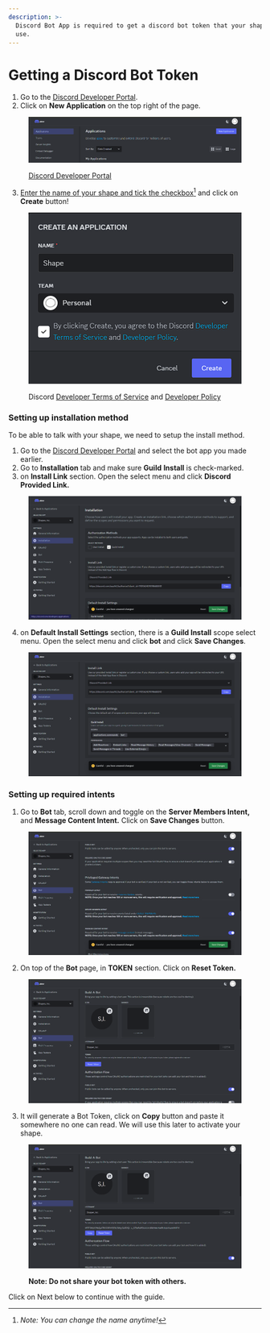 ```yaml
---
description: >-
  Discord Bot App is required to get a discord bot token that your shape will
  use.
---
```


# Getting a Discord Bot Token

1. Go to the [Discord Developer Portal](https://discord.com/developers/applications).
2. Click on **New Application** on the top right of the page.

<figure><img src="../../.gitbook/assets/Screenshot 2024-05-31 030031.png" alt=""><figcaption><p><a href="https://discord.com/developers/applications">Discord Developer Portal</a></p></figcaption></figure>

3. [Enter the name of your shape and tick the checkbox](#user-content-fn-1)[^1] and click on **Create** button!

<figure><img src="../../.gitbook/assets/Screenshot 2024-05-31 030136.png" alt=""><figcaption><p>Discord <a href="https://discord.com/developers/docs/policies-and-agreements/terms-of-service">Developer Terms of Service</a> and <a href="https://discord.com/developers/docs/policies-and-agreements/developer-policy">Developer Policy</a></p></figcaption></figure>

### Setting up installation method

To be able to talk with your shape, we need to setup the install method.

1. Go to the [Discord Developer Portal](https://discord.com/developers/applications) and select the bot app you made earlier.
2. Go to **Installation** tab and make sure **Guild** **Install** is check-marked.
3. on **Install Link** section. Open the select menu and click **Discord Provided Link.**

<figure><img src="../../.gitbook/assets/Screenshot 2024-05-31 031939.png" alt=""><figcaption></figcaption></figure>

4. on **Default Install Settings** section, there is a **Guild Install** scope select menu. Open the select menu and click **bot** and click **Save Changes**.

<figure><img src="../../.gitbook/assets/Screenshot 2024-05-31 032248.png" alt=""><figcaption></figcaption></figure>

### Setting up required intents

1. Go to **Bot** tab, scroll down and toggle on the **Server Members Intent,** and **Message Content Intent.** Click on **Save Changes** button.&#x20;

<figure><img src="../../.gitbook/assets/Screenshot 2024-05-31 032434.png" alt=""><figcaption></figcaption></figure>

2. On top of the **Bot** page, in **TOKEN** section. Click on **Reset Token.**

<figure><img src="../../.gitbook/assets/Screenshot 2024-05-31 032544.png" alt=""><figcaption></figcaption></figure>

3. It will generate a Bot Token, click on **Copy** button and paste it somewhere no one can read. We will use this later to activate your shape.

<figure><img src="../../.gitbook/assets/Screenshot 2024-05-31 032613.png" alt=""><figcaption><p><strong>Note: Do not share your bot token with others.</strong></p></figcaption></figure>



Click on Next below to continue with the guide.

[^1]: _Note: You can change the name anytime!_
